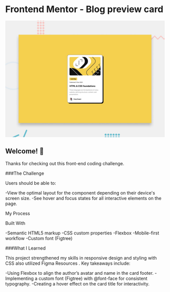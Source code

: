 # Frontend Mentor - Blog preview card

![Design preview for the Blog preview card coding challenge](./preview.jpg)

## Welcome! 👋

Thanks for checking out this front-end coding challenge.

###The Challenge

Users should be able to:

-View the optimal layout for the component depending on their device's screen size.
-See hover and focus states for all interactive elements on the page.

My Process

Built With

-Semantic HTML5 markup
-CSS custom properties
-Flexbox
-Mobile-first workflow
-Custom font (Figtree)

###What I Learned

This project strengthened my skills in responsive design and styling with CSS also utilized Figma Resources . Key takeaways include:

-Using Flexbox to align the author’s avatar and name in the card footer.
-Implementing a custom font (Figtree) with @font-face for consistent typography.
-Creating a hover effect on the card title for interactivity.
